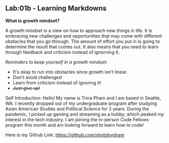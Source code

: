 ## Lab:01b - Learning Markdowns

**What is growth mindset?**

A growth mindset is a view on how to approach new things in life. It is embracing new challenges and opportunities that may come with different obstacles that you go through. The amount of effort you put in is going to determine the result that comes out. It also means that you need to learn through feedback and criticism instead of ignorning it. 

_Reminders to keep yourself in a growth mindset:_
- It's okay to run into obstacles since growth isn't linear.
- Don't avoid challenges!
- Learn from criticism instead of ignoring it!
- ~~Just give up!~~

Self Introduction:
Hello! My name is Trina Pham and I am based in Seattle, WA. I recently dropped out of my undergraduate program after studying Asian American Studies and Political Science for 2 years. During the pandemic, I picked up gaming and streaming as a hobby, which peaked my interest in the tech industry. I am joining the in-person Code Fellows program this month and am looking forward to learn how to code! 

Here is my Github Link:
https://github.com/shotsbypham



